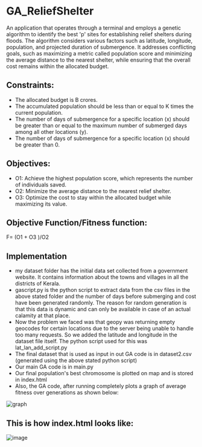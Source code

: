 # GA_ReliefShelter
An application that operates through a terminal and employs a genetic algorithm to identify the best 'p' sites for establishing relief shelters during floods. The algorithm considers various factors such as latitude, longitude, population, and projected duration of submergence. It addresses conflicting goals, such as maximizing a metric called population score and minimizing the average distance to the nearest shelter, while ensuring that the overall cost remains within the allocated budget.

## Constraints:

* The allocated budget is B crores.
* The accumulated population should be less than or equal to K times the current population.
* The number of days of submergence for a specific location (x) should be greater than or equal to the maximum number of submerged days among all other locations (y).
* The number of days of submergence for a specific location (x) should be greater than 0.

## Objectives:

* O1: Achieve the highest population score, which represents the number of individuals saved.
* O2: Minimize the average distance to the nearest relief shelter.
* O3: Optimize the cost to stay within the allocated budget while maximizing its value.

## Objective Function/Fitness function:
F= (O1 + O3 )/O2

## Implementation
* my dataset folder has the initial data set collected from a government website. It contains information about the towns and villages in all the districts of Kerala.
* gascript.py is the python script to extract data from the csv files in the above stated folder and the number of days before submerging and cost have been generated randomly. The reason for random generation is that this data is dynamic and can only be available in case of an actual calamity at that place.
* Now the problem we faced was that geopy was returning empty geocodes for certain locations due to the server being unable to handle too many requests. So we added the latitude and longitude in the dataset file itself. The python script used for this was lat_lan_add_script.py
* The final dataset that is used as input in out GA code is in dataset2.csv (generated using the above stated python script)
* Our main GA code is in main.py
* Our final population's best chromosome is plotted on map and is stored in index.html
* Also, the GA code, after running completely plots a graph of average fitness over generations as shown below:

![graph](https://user-images.githubusercontent.com/31369977/47575320-77cf6080-d95f-11e8-8979-7bf4a6a859ee.png)


## This is how index.html looks like:
![image](https://github.com/pritam825/ReliefShelter_GA_Optimization/assets/54195688/f8384f27-a62d-4d58-8790-c94f875a1d98)
